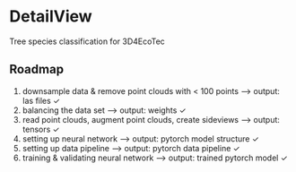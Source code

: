 # DetailView
Tree species classification for 3D4EcoTec

## Roadmap
1. downsample data & remove point clouds with < 100 points --> output: las files ✓
2. balancing the data set --> output: weights ✓
3. read point clouds, augment point clouds, create sideviews --> output: tensors ✓
4. setting up neural network --> output: pytorch model structure ✓
5. setting up data pipeline --> output: pytorch data pipeline ✓
6. training & validating neural network --> output: trained pytorch model ✓
